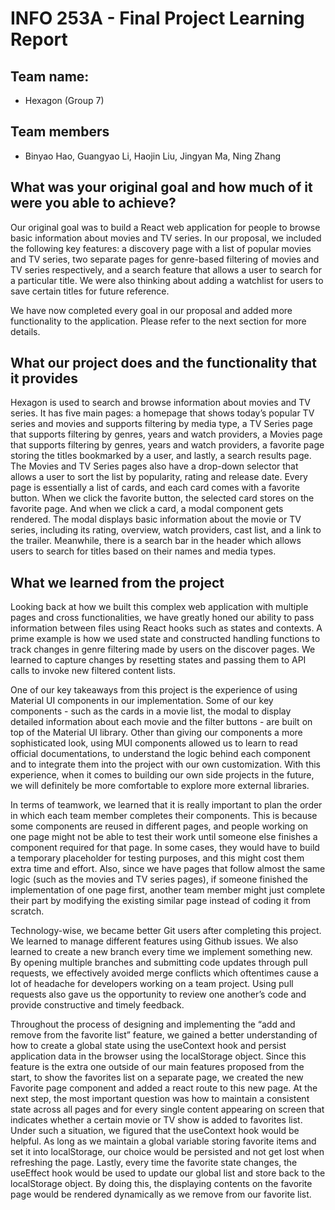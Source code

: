 # INFO 253A - Final Project Learning Report

## Team name:

- Hexagon (Group 7)

## Team members

- Binyao Hao, Guangyao Li, Haojin Liu, Jingyan Ma, Ning Zhang

## What was your original goal and how much of it were you able to achieve?

Our original goal was to build a React web application for people to browse basic information about movies and TV series. In our proposal, we included the following key features: a discovery page with a list of popular movies and TV series, two separate pages for genre-based filtering of movies and TV series respectively, and a search feature that allows a user to search for a particular title. We were also thinking about adding a watchlist for users to save certain titles for future reference.

We have now completed every goal in our proposal and added more functionality to the application. Please refer to the next section for more details.

## What our project does and the functionality that it provides

Hexagon is used to search and browse information about movies and TV series. It has five main pages: a homepage that shows today’s popular TV series and movies and supports filtering by media type, a TV Series page that supports filtering by genres, years and watch providers, a Movies page that supports filtering by genres, years and watch providers, a favorite page storing the titles bookmarked by a user, and lastly, a search results page. The Movies and TV Series pages also have a drop-down selector that allows a user to sort the list by popularity, rating and release date. Every page is essentially a list of cards, and each card comes with a favorite button. When we click the favorite button, the selected card stores on the favorite page. And when we click a card, a modal component gets rendered. The modal displays basic information about the movie or TV series, including its rating, overview, watch providers, cast list, and a link to the trailer. Meanwhile, there is a search bar in the header which allows users to search for titles based on their names and media types.

## What we learned from the project

Looking back at how we built this complex web application with multiple pages and cross functionalities, we have greatly honed our ability to pass information between files using React hooks such as states and contexts. A prime example is how we used state and constructed handling functions to track changes in genre filtering made by users on the discover pages. We learned to capture changes by resetting states and passing them to API calls to invoke new filtered content lists.

One of our key takeaways from this project is the experience of using Material UI components in our implementation. Some of our key components - such as the cards in a movie list, the modal to display detailed information about each movie and the filter buttons - are built on top of the Material UI library. Other than giving our components a more sophisticated look, using MUI components allowed us to learn to read official documentations, to understand the logic behind each component and to integrate them into the project with our own customization. With this experience, when it comes to building our own side projects in the future, we will definitely be more comfortable to explore more external libraries.

In terms of teamwork, we learned that it is really important to plan the order in which each team member completes their components. This is because some components are reused in different pages, and people working on one page might not be able to test their work until someone else finishes a component required for that page. In some cases, they would have to build a temporary placeholder for testing purposes, and this might cost them extra time and effort. Also, since we have pages that follow almost the same logic (such as the movies and TV series pages), if someone finished the implementation of one page first, another team member might just complete their part by modifying the existing similar page instead of coding it from scratch.

Technology-wise, we became better Git users after completing this project. We learned to manage different features using Github issues. We also learned to create a new branch every time we implement something new. By opening multiple branches and submitting code updates through pull requests, we effectively avoided merge conflicts which oftentimes cause a lot of headache for developers working on a team project. Using pull requests also gave us the opportunity to review one another’s code and provide constructive and timely feedback.

Throughout the process of designing and implementing the “add and remove from the favorite list” feature, we gained a better understanding of how to create a global state using the useContext hook and persist application data in the browser using the localStorage object. Since this feature is the extra one outside of our main features proposed from the start, to show the favorites list on a separate page, we created the new Favorite page component and added a react route to this new page. At the next step, the most important question was how to maintain a consistent state across all pages and for every single content appearing on screen that indicates whether a certain movie or TV show is added to favorites list. Under such a situation, we figured that the useContext hook would be helpful. As long as we maintain a global variable storing favorite items and set it into localStorage, our choice would be persisted and not get lost when refreshing the page. Lastly, every time the favorite state changes, the useEffect hook would be used to update our global list and store back to the localStorage object. By doing this, the displaying contents on the favorite page would be rendered dynamically as we remove from our favorite list.
